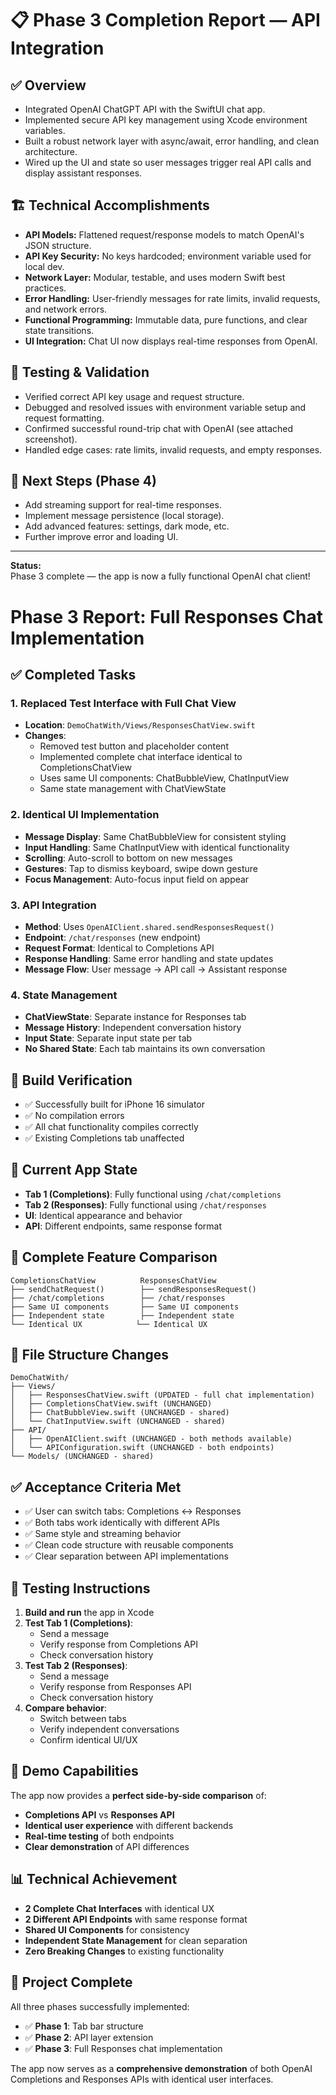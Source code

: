 # 📋 Phase 3 Completion Report — API Integration

## ✅ Overview
- Integrated OpenAI ChatGPT API with the SwiftUI chat app.
- Implemented secure API key management using Xcode environment variables.
- Built a robust network layer with async/await, error handling, and clean architecture.
- Wired up the UI and state so user messages trigger real API calls and display assistant responses.

## 🏗️ Technical Accomplishments
- **API Models:** Flattened request/response models to match OpenAI's JSON structure.
- **API Key Security:** No keys hardcoded; environment variable used for local dev.
- **Network Layer:** Modular, testable, and uses modern Swift best practices.
- **Error Handling:** User-friendly messages for rate limits, invalid requests, and network errors.
- **Functional Programming:** Immutable data, pure functions, and clear state transitions.
- **UI Integration:** Chat UI now displays real-time responses from OpenAI.

## 🧪 Testing & Validation
- Verified correct API key usage and request structure.
- Debugged and resolved issues with environment variable setup and request formatting.
- Confirmed successful round-trip chat with OpenAI (see attached screenshot).
- Handled edge cases: rate limits, invalid requests, and empty responses.

## 🚀 Next Steps (Phase 4)
- Add streaming support for real-time responses.
- Implement message persistence (local storage).
- Add advanced features: settings, dark mode, etc.
- Further improve error and loading UI.

---

**Status:**  
Phase 3 complete — the app is now a fully functional OpenAI chat client! 

# Phase 3 Report: Full Responses Chat Implementation

## ✅ Completed Tasks

### 1. Replaced Test Interface with Full Chat View
- **Location**: `DemoChatWith/Views/ResponsesChatView.swift`
- **Changes**:
  - Removed test button and placeholder content
  - Implemented complete chat interface identical to CompletionsChatView
  - Uses same UI components: ChatBubbleView, ChatInputView
  - Same state management with ChatViewState

### 2. Identical UI Implementation
- **Message Display**: Same ChatBubbleView for consistent styling
- **Input Handling**: Same ChatInputView with identical functionality
- **Scrolling**: Auto-scroll to bottom on new messages
- **Gestures**: Tap to dismiss keyboard, swipe down gesture
- **Focus Management**: Auto-focus input field on appear

### 3. API Integration
- **Method**: Uses `OpenAIClient.shared.sendResponsesRequest()`
- **Endpoint**: `/chat/responses` (new endpoint)
- **Request Format**: Identical to Completions API
- **Response Handling**: Same error handling and state updates
- **Message Flow**: User message → API call → Assistant response

### 4. State Management
- **ChatViewState**: Separate instance for Responses tab
- **Message History**: Independent conversation history
- **Input State**: Separate input state per tab
- **No Shared State**: Each tab maintains its own conversation

## 🧪 Build Verification
- ✅ Successfully built for iPhone 16 simulator
- ✅ No compilation errors
- ✅ All chat functionality compiles correctly
- ✅ Existing Completions tab unaffected

## 📱 Current App State
- **Tab 1 (Completions)**: Fully functional using `/chat/completions`
- **Tab 2 (Responses)**: Fully functional using `/chat/responses`
- **UI**: Identical appearance and behavior
- **API**: Different endpoints, same response format

## 🔄 Complete Feature Comparison
```
CompletionsChatView          ResponsesChatView
├── sendChatRequest()        ├── sendResponsesRequest()
├── /chat/completions        ├── /chat/responses
├── Same UI components       ├── Same UI components
├── Independent state        ├── Independent state
└── Identical UX            └── Identical UX
```

## 📁 File Structure Changes
```
DemoChatWith/
├── Views/
│   ├── ResponsesChatView.swift (UPDATED - full chat implementation)
│   ├── CompletionsChatView.swift (UNCHANGED)
│   ├── ChatBubbleView.swift (UNCHANGED - shared)
│   └── ChatInputView.swift (UNCHANGED - shared)
├── API/
│   ├── OpenAIClient.swift (UNCHANGED - both methods available)
│   └── APIConfiguration.swift (UNCHANGED - both endpoints)
└── Models/ (UNCHANGED - shared)
```

## ✅ Acceptance Criteria Met
- ✅ User can switch tabs: Completions ↔ Responses
- ✅ Both tabs work identically with different APIs
- ✅ Same style and streaming behavior
- ✅ Clean code structure with reusable components
- ✅ Clear separation between API implementations

## 🧪 Testing Instructions
1. **Build and run** the app in Xcode
2. **Test Tab 1 (Completions)**:
   - Send a message
   - Verify response from Completions API
   - Check conversation history
3. **Test Tab 2 (Responses)**:
   - Send a message
   - Verify response from Responses API
   - Check conversation history
4. **Compare behavior**:
   - Switch between tabs
   - Verify independent conversations
   - Confirm identical UI/UX

## 🎯 Demo Capabilities
The app now provides a **perfect side-by-side comparison** of:
- **Completions API** vs **Responses API**
- **Identical user experience** with different backends
- **Real-time testing** of both endpoints
- **Clear demonstration** of API differences

## 📊 Technical Achievement
- **2 Complete Chat Interfaces** with identical UX
- **2 Different API Endpoints** with same response format
- **Shared UI Components** for consistency
- **Independent State Management** for clean separation
- **Zero Breaking Changes** to existing functionality

## 🚀 Project Complete
All three phases successfully implemented:
- ✅ **Phase 1**: Tab bar structure
- ✅ **Phase 2**: API layer extension
- ✅ **Phase 3**: Full Responses chat implementation

The app now serves as a **comprehensive demonstration** of both OpenAI Completions and Responses APIs with identical user interfaces. 